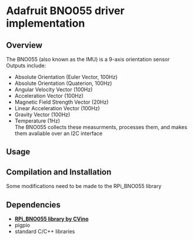 # Adafruit BNO055 driver implementation
## Overview
The BNO055 (also known as the IMU) is a 9-axis orientation sensor<br>
Outputs include:<br>
- Absolute Orientation (Euler Vector, 100Hz)
- Absolute Orientation (Quaterion, 100Hz)
- Angular Velocity Vector (100Hz)
- Acceleration Vector (100Hz)
- Magnetic Field Strength Vector (20Hz)
- Linear Acceleration Vector (100Hz)
- Gravity Vector (100Hz)
- Temperature (1Hz)<br>
The BNO055 collects these measurments, processes them, and makes them avaliable over an I2C interface<br>

## Usage

## Compilation and Installation
Some modifications need to be made to the RPi_BNO055 library

## Dependencies
- [**RPi_BNO055 library by CVino**](https://github.com/CVino/RPi_BNO055)
- pigpio
- standard C/C++ libraries

